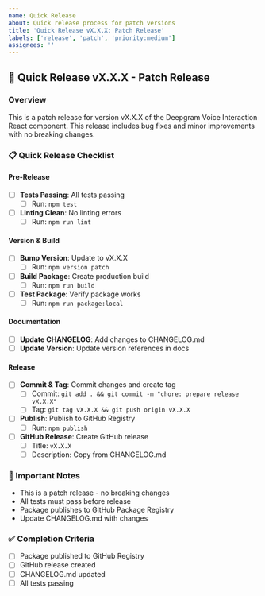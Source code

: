 ```yaml
---
name: Quick Release
about: Quick release process for patch versions
title: 'Quick Release vX.X.X: Patch Release'
labels: ['release', 'patch', 'priority:medium']
assignees: ''
---
```


<!-- 
CLI Usage:
gh issue create --template quick-release.md --title "Quick Release vX.X.X: Patch Release" --label "release,patch,priority:medium"
-->

## 🚀 Quick Release vX.X.X - Patch Release

### Overview
This is a patch release for version vX.X.X of the Deepgram Voice Interaction React component. This release includes bug fixes and minor improvements with no breaking changes.

### 📋 Quick Release Checklist

#### Pre-Release
- [ ] **Tests Passing**: All tests passing
  - [ ] Run: `npm test`
- [ ] **Linting Clean**: No linting errors
  - [ ] Run: `npm run lint`

#### Version & Build
- [ ] **Bump Version**: Update to vX.X.X
  - [ ] Run: `npm version patch`
- [ ] **Build Package**: Create production build
  - [ ] Run: `npm run build`
- [ ] **Test Package**: Verify package works
  - [ ] Run: `npm run package:local`

#### Documentation
- [ ] **Update CHANGELOG**: Add changes to CHANGELOG.md
- [ ] **Update Version**: Update version references in docs

#### Release
- [ ] **Commit & Tag**: Commit changes and create tag
  - [ ] Commit: `git add . && git commit -m "chore: prepare release vX.X.X"`
  - [ ] Tag: `git tag vX.X.X && git push origin vX.X.X`
- [ ] **Publish**: Publish to GitHub Registry
  - [ ] Run: `npm publish`
- [ ] **GitHub Release**: Create GitHub release
  - [ ] Title: `vX.X.X`
  - [ ] Description: Copy from CHANGELOG.md

### 🚨 Important Notes
- This is a patch release - no breaking changes
- All tests must pass before release
- Package publishes to GitHub Package Registry
- Update CHANGELOG.md with changes

### ✅ Completion Criteria
- [ ] Package published to GitHub Registry
- [ ] GitHub release created
- [ ] CHANGELOG.md updated
- [ ] All tests passing
